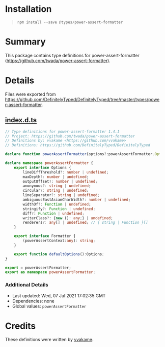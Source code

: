 # Installation
> `npm install --save @types/power-assert-formatter`

# Summary
This package contains type definitions for power-assert-formatter (https://github.com/twada/power-assert-formatter).

# Details
Files were exported from https://github.com/DefinitelyTyped/DefinitelyTyped/tree/master/types/power-assert-formatter.
## [index.d.ts](https://github.com/DefinitelyTyped/DefinitelyTyped/tree/master/types/power-assert-formatter/index.d.ts)
````ts
// Type definitions for power-assert-formatter 1.4.1
// Project: https://github.com/twada/power-assert-formatter
// Definitions by: vvakame <https://github.com/vvakame>
// Definitions: https://github.com/DefinitelyTyped/DefinitelyTyped

declare function powerAssertFormatter(options?:powerAssertFormatter.Options):powerAssertFormatter.Formatter;

declare namespace powerAssertFormatter {
    export interface Options {
        lineDiffThreshold?: number | undefined;
        maxDepth?: number | undefined;
        outputOffset?: number | undefined;
        anonymous?: string | undefined;
        circular?: string | undefined;
        lineSeparator?: string | undefined;
        ambiguousEastAsianCharWidth?: number | undefined;
        widthOf?: Function | undefined;
        stringify?: Function | undefined;
        diff?: Function | undefined;
        writerClass?: {new (): any;} | undefined;
        renderers?: any[] | undefined; // { string | Function }[]
    }

    export interface Formatter {
        (powerAssertContext:any): string;
    }

    export function defaultOptions():Options;
}

export = powerAssertFormatter;
export as namespace powerAssertFormatter;

````

### Additional Details
 * Last updated: Wed, 07 Jul 2021 17:02:35 GMT
 * Dependencies: none
 * Global values: `powerAssertFormatter`

# Credits
These definitions were written by [vvakame](https://github.com/vvakame).

